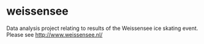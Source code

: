 # weissensee

Data analysis project relating to results of the Weissensee ice skating event. Please see http://www.weissensee.nl/
